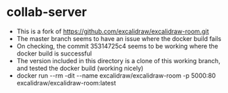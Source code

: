 # collab-server

* This is a fork of https://github.com/excalidraw/excalidraw-room.git
* The master branch seems to have an issue where the docker build fails
* On checking, the commit 35314725c4 seems to be working where the docker build is successful
* The version included in this directory is a clone of this working branch, and tested the docker build (working nicely)
* docker run --rm -dit --name excalidraw/excalidraw-room -p 5000:80 excalidraw/excalidraw-room:latest
